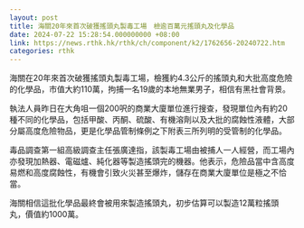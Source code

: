 ```yaml
---
layout: post
title: 海關20年來首次破獲搖頭丸製毒工場　檢逾百萬元搖頭丸及化學品
date: 2024-07-22 15:28:54.000000000 +08:00
link: https://news.rthk.hk/rthk/ch/component/k2/1762656-20240722.htm
categories: rthk
---
```


海關在20年來首次破獲搖頭丸製毒工場，檢獲約4.3公斤的搖頭丸和大批高度危險的化學品，市值大約110萬，拘捕一名19歲的本地無業男子，相信有黑社會背景。

執法人員昨日在大角咀一個200呎的商業大廈單位進行搜查，發現單位內有約20種不同的化學品，包括甲酸、丙酮、硫酸、有機溶劑以及大批的腐蝕性液體，大部分屬高度危險物品，更是化學品管制條例之下附表三所列明的受管制的化學品。

毒品調查第一組高級調查主任張廣達指，該製毒工場由被捕人一人經營，而工場內亦發現加熱器、電磁爐、純化器等製造搖頭完的機器。他表示，危險品當中含高度易燃和高度腐蝕性，有機會引致火災甚至爆炸，儲存在商業大廈單位是極之不恰當。

海關相信這批化學品最終會被用來製造搖頭丸，初步估算可以製造12萬粒搖頭丸，價值約1000萬。
